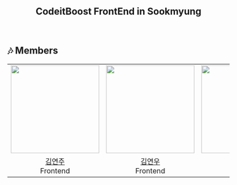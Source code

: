 <div align=center> 

## CodeitBoost FrontEnd in **Sookmyung**
<br>

</div>

## 🎶 Members

<table align = "center">
  <tr align = "center">
    <td><a href="https://github.com/jxxnixx"><img src="https://github.com/jxxnixx.png" width=200></a></td>
    <td><a href="https://github.com/rladusdn02"><img src="https://github.com/rladusdn02.png" width=200></a></td>
    <td><a href="https://github.com/Jiwon-0326"><img src="https://github.com/Jiwon-0326.png" width=200></a></td>
    <td><a href="https://github.com/jinju-yang"><img src="https://github.com/jinju-yang.png" width=200></a></td>
    <td><a href="https://github.com/rngrhn4114"><img src="https://github.com/rngrhn4114.png" width=200></a></td>
  </tr>
  <tr align = "center">
    <td><a href="https://github.com/jxxnixx">김연주</a> <br> Frontend </td>
    <td><a href = "https://github.com/rladusdn02">김연우</a> <br> Frontend</td>
    <td><a href="https://github.com/Jiwon-0326">황지원</a> <br> Frontend</td>
    <td><a href="https://github.com/jinju-yang">양진주</a> <br> Frontend</td>
    <td><a href="https://github.com/rngrhn4114">이서연</a> <br> Frontend</td>
  </tr>

</table>

